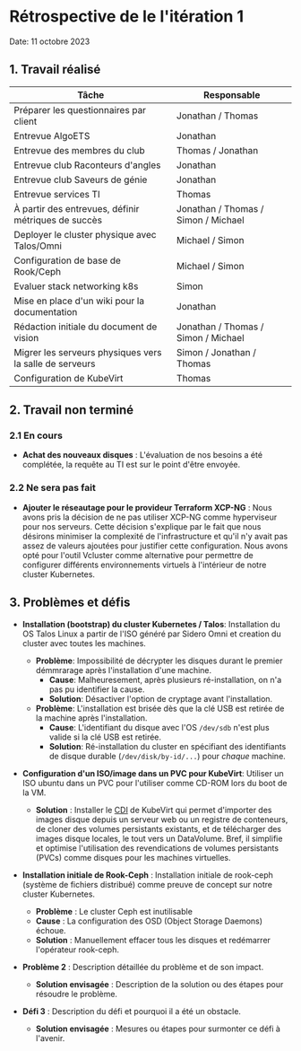 # Rétrospective de le l'itération 1

Date: 11 octobre 2023

## 1. Travail réalisé

| Tâche | Responsable |
| ------------------------------------------------------- | ----------------------------------- |
| Préparer les questionnaires par client | Jonathan / Thomas |
| Entrevue AlgoETS | Jonathan |
| Entrevue des membres du club | Thomas / Jonathan |
| Entrevue club Raconteurs d'angles | Jonathan |
| Entrevue club Saveurs de génie | Jonathan |
| Entrevue services TI | Thomas |
| À partir des entrevues, définir métriques de succès | Jonathan / Thomas / Simon / Michael |
| Deployer le cluster physique avec Talos/Omni | Michael / Simon |
| Configuration de base de Rook/Ceph | Michael / Simon |
| Evaluer stack networking k8s | Simon |
| Mise en place d'un wiki pour la documentation | Jonathan |
| Rédaction initiale du document de vision | Jonathan / Thomas / Simon / Michael |
| Migrer les serveurs physiques vers la salle de serveurs | Simon / Jonathan / Thomas |
| Configuration de KubeVirt | Thomas |

## 2. Travail non terminé

### 2.1 En cours

- **Achat des nouveaux disques** : L'évaluation de nos besoins a été complétée,
  la requête au TI est sur le point d'être envoyée.

### 2.2 Ne sera pas fait

- **Ajouter le réseautage pour le provideur Terraform XCP-NG** : Nous avons pris
  la décision de ne pas utiliser XCP-NG comme hyperviseur pour nos
  serveurs. Cette décision s'explique par le fait que nous désirons minimiser la
  complexité de l'infrastructure et qu'il n'y avait pas assez de valeurs
  ajoutées pour justifier cette configuration. Nous avons opté pour l'outil
  Vcluster comme alternative pour permettre de configurer différents
  environnements virtuels à l'intérieur de notre cluster Kubernetes.

## 3. Problèmes et défis

- **Installation (bootstrap) du cluster Kubernetes / Talos**: Installation du OS
  Talos Linux a partir de l'ISO généré par Sidero Omni et creation du cluster
  avec toutes les machines.
  - **Problème**: Impossibilité de décrypter les disques durant le premier
    démmrarage après l'installation d'une machine.
    - **Cause**: Malheuresement, après plusieurs ré-installation, on n'a pas pu
      identifier la cause.
    - **Solution**: Désactiver l'option de cryptage avant l'installation.
  - **Problème**: L'installation est brisée dès que la clé USB est retirée de la
    machine après l'installation.
    - **Cause**: L'identifiant du disque avec l'OS `/dev/sdb` n'est plus valide
      si la clé USB est retirée.
    - **Solution**: Ré-installation du cluster en spécifiant des identifiants de
      disque durable (`/dev/disk/by-id/...`) pour _chaque_ machine.

- **Configuration d'un ISO/image dans un PVC pour KubeVirt**: Utiliser un ISO
  ubuntu dans un PVC pour l'utiliser comme CD-ROM lors du boot de la VM.
  - **Solution** : Installer le
    [CDI](https://kubevirt.io/user-guide/operations/containerized_data_importer/)
    de KubeVirt qui permet d'importer des images disque depuis un serveur web ou
    un registre de conteneurs, de cloner des volumes persistants existants, et
    de télécharger des images disque locales, le tout vers un DataVolume. Bref,
    il simplifie et optimise l'utilisation des revendications de volumes
    persistants (PVCs) comme disques pour les machines virtuelles.

- **Installation initiale de Rook-Ceph** : Installation initiale de rook-ceph
  (système de fichiers distribué) comme preuve de concept sur notre cluster
  Kubernetes.
  - **Problème** : Le cluster Ceph est inutilisable
  - **Cause** : La configuration des OSD (Object Storage Daemons) échoue.
  - **Solution** : Manuellement effacer tous les disques et redémarrer
    l'opérateur rook-ceph.

- **Problème 2** : Description détaillée du problème et de son impact.
  - **Solution envisagée** : Description de la solution ou des étapes pour
    résoudre le problème.
- **Défi 3** : Description du défi et pourquoi il a été un obstacle.
  - **Solution envisagée** : Mesures ou étapes pour surmonter ce défi à
    l'avenir.
